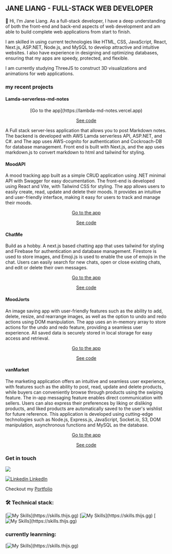 ## JANE LIANG - FULL-STACK WEB DEVELOPER 


👋 Hi, I’m Jane Liang. As a full-stack developer, I have a deep understanding of both the front-end and back-end aspects of web development and am able to build complete web applications from start to finish.


I am skilled in using current technologies like HTML, CSS, JavaScript, React, Next.js, ASP.NET, Node.js, and MySQL to develop attractive and intuitive websites. I also have experience in designing and optimizing databases, ensuring that my apps are speedy, protected, and flexible.


I am currently studying ThreeJS to construct 3D visualizations and animations for web applications.



### my recent projects
#### **Lamda-serverless-md-notes**

<div align="center">
[Go to the app](https://lambda-md-notes.vercel.app)

[See code](https://github.com/Cocoandjane/lambda-serverless)
 </div>

A Full stack server-less application that allows you to post Markdown notes. 
The backend is developed with AWS Lamda serverless API, ASP.NET, and C#. and The app uses AWS-cognito for authentication and Cockroach-DB for database management. 
Front end is built with Next.js, and the app uses markdown.js to convert markdown to html and tailwind for styling.

#### **MoodAPI**

A mood tracking app built as a simple CRUD application using .NET minimal API with Swagger for easy documentation. The front-end is developed using React and Vite, with Tailwind CSS for styling. The app allows users to easily create, read, update and delete their moods. It provides an intuitive and user-friendly interface, making it easy for users to track and manage their moods.

<div align="center">

[Go to the app](https://dotnet-api-mood.up.railway.app)

[See code](https://github.com/sam-meech-ward-bcit/week3-Cocoandjane)
</div>

#### **ChatMe**

Build as a hobby. A next.js based chatting app that uses tailwind for styling and Firebase for authentication and database management. Firestore is used to store images, and Emoji.js is used to enable the use of emojis in the chat. Users can easily search for new chats, open or close existing chats, and edit or delete their own messages.

<div align="center">

[Go to the app](https://chat-app-jane.vercel.app)

[See code](https://github.com/Cocoandjane/chat-app-jane)
</div>

#### **MoodJorts**

An image saving app with user-friendly features such as the ability to add, delete, resize, and rearrange images, as well as the option to undo and redo actions using DOM manipulation. The app uses an in-memory array to store actions for the undo and redo feature, providing a seamless user experience. All saved data is securely stored in local storage for easy access and retrieval.

<div align="center">

[Go to the app](https://moodjorts-jane.herokuapp.com)

[See code](https://github.com/Cocoandjane/moodjorts)
</div>

#### **vanMarket**

The marketing application offers an intuitive and seamless user experience, with features such as the ability to post, read, update and delete products, while buyers can conveniently browse through products using the swiping feature. The in-app messaging feature enables direct communication with sellers. Users can also express their preferences by liking or disliking products, and liked products are automatically saved to the user's wishlist for future reference. This application is developed using cutting-edge technologies such as Node.js, Express.js, JavaScript, Socket.io, S3, DOM manipulation, asynchronous functions and MySQL as the database.

<div align="center">

[Go to the app](https://vanmarket.herokuapp.com)

[See code](https://github.com/Cocoandjane/van_market_idsp)
</div>

### Get in touch

<a 
href="mailto:janeliangbc@gmail.com"><img src="https://img.shields.io/badge/gmail-%23DD0031.svg?&style=for-the-badge&logo=gmail&logoColor=white"/></a>


[![Linkedin](https://i.stack.imgur.com/gVE0j.png) LinkedIn](https://www.linkedin.com/in/cocoandjane)

Checkout my [Portfolio](http://cocoandjane.com)


### 🛠️ Technical stack:
[![My Skills](https://skills.thijs.gg/icons?i=js,firebase,react,expressjs,docker,)](https://skills.thijs.gg)
[![My Skills](https://skills.thijs.gg/icons?i=nodejs,markdown,mysql,mongodb,nextjs,)](https://skills.thijs.gg)
[![My Skills](https://skills.thijs.gg/icons?i=postgres,prisma,figma,tailwind,bootstrap,)](https://skills.thijs.gg)

### currently leanrning: 
[![My Skills](https://skills.thijs.gg/icons?i=aws,php,ts,py,java,)](https://skills.thijs.gg)
